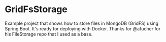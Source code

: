 # GridFsStorage
Example project that shows how to store files in MongoDB (GridFS) using Spring Boot. It's ready for deploying with Docker. Thanks for @afucher for his FileStorage repo that I used as a base.
